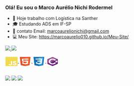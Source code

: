 ### Olá! Eu sou o Marco Aurélio Nichi Rodermel


- 🏢 Hoje trabalho com Logística na Santher
- 🎓 Estudando ADS em IF-SP
- 📩 contato Email: marcoaurelionichi@gmail.com
- 💻 Meu Site: https://marcoaurelio010.github.io/Meu-Site/
<div>
<a href="https://github.com/marcoaurelio010">
<img height="180em" src="https://github-readme-stats.vercel.app/api?username=marcoaurelio010&show_icons=true&theme=dark&include_all_commits=true&count_private=true"/>
<img height="180em" src="https://github-readme-stats.vercel.app/api/top-langs/?username=marcoaurelio010&layout=compact&langs_count=16&theme=dark"/>
</div>
<div style="display: inline_block"><br>
  <img align="center" alt="Marco-Js" height="30" width="40" src="https://raw.githubusercontent.com/devicons/devicon/master/icons/javascript/javascript-plain.svg">
  <img align="center" alt="Marco-HTML" height="30" width="40" src="https://raw.githubusercontent.com/devicons/devicon/master/icons/html5/html5-original.svg">
  <img align="center" alt="Marco-CSS" height="30" width="40" src="https://raw.githubusercontent.com/devicons/devicon/master/icons/css3/css3-original.svg">
  <img align="center" alt="Marco-Csharp" height="30" width="40" src="https://raw.githubusercontent.com/devicons/devicon/master/icons/csharp/csharp-original.svg">
</div>
  
  ##
 
<div> 

  <a href="https://www.instagram.com/marco_rodermel/" target="_blank"><img src="https://img.shields.io/badge/-Instagram-%23E4405F?style=for-the-badge&logo=instagram&logoColor=white" target="_blank"></a>
  <a href = "mailto:marcoaurelionichi@gmail.com"><img src="https://img.shields.io/badge/-Gmail-%23333?style=for-the-badge&logo=gmail&logoColor=white" target="_blank"></a>
  <a href="https://www.linkedin.com/in/marco-aur%C3%A9lio-nichi-rodermel-aa868a298/" target="_blank"><img src="https://img.shields.io/badge/-LinkedIn-%230077B5?style=for-the-badge&logo=linkedin&logoColor=white" target="_blank"></a> 
  
</div>

